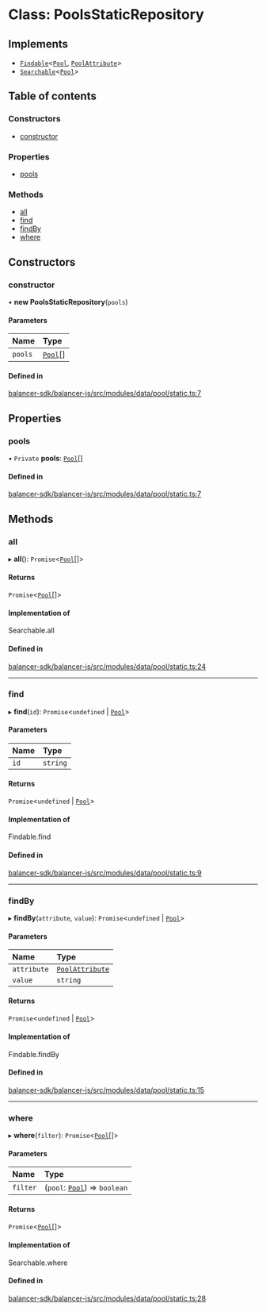# Class: PoolsStaticRepository

## Implements

- [`Findable`](../interfaces/Findable.md)<[`Pool`](../interfaces/Pool.md), [`PoolAttribute`](../modules.md#poolattribute)\>
- [`Searchable`](../interfaces/Searchable.md)<[`Pool`](../interfaces/Pool.md)\>

## Table of contents

### Constructors

- [constructor](PoolsStaticRepository.md#constructor)

### Properties

- [pools](PoolsStaticRepository.md#pools)

### Methods

- [all](PoolsStaticRepository.md#all)
- [find](PoolsStaticRepository.md#find)
- [findBy](PoolsStaticRepository.md#findby)
- [where](PoolsStaticRepository.md#where)

## Constructors

### constructor

• **new PoolsStaticRepository**(`pools`)

#### Parameters

| Name | Type |
| :------ | :------ |
| `pools` | [`Pool`](../interfaces/Pool.md)[] |

#### Defined in

[balancer-sdk/balancer-js/src/modules/data/pool/static.ts:7](https://github.com/balancer-labs/balancer-sdk/blob/c094037b/balancer-js/src/modules/data/pool/static.ts#L7)

## Properties

### pools

• `Private` **pools**: [`Pool`](../interfaces/Pool.md)[]

#### Defined in

[balancer-sdk/balancer-js/src/modules/data/pool/static.ts:7](https://github.com/balancer-labs/balancer-sdk/blob/c094037b/balancer-js/src/modules/data/pool/static.ts#L7)

## Methods

### all

▸ **all**(): `Promise`<[`Pool`](../interfaces/Pool.md)[]\>

#### Returns

`Promise`<[`Pool`](../interfaces/Pool.md)[]\>

#### Implementation of

Searchable.all

#### Defined in

[balancer-sdk/balancer-js/src/modules/data/pool/static.ts:24](https://github.com/balancer-labs/balancer-sdk/blob/c094037b/balancer-js/src/modules/data/pool/static.ts#L24)

___

### find

▸ **find**(`id`): `Promise`<`undefined` \| [`Pool`](../interfaces/Pool.md)\>

#### Parameters

| Name | Type |
| :------ | :------ |
| `id` | `string` |

#### Returns

`Promise`<`undefined` \| [`Pool`](../interfaces/Pool.md)\>

#### Implementation of

Findable.find

#### Defined in

[balancer-sdk/balancer-js/src/modules/data/pool/static.ts:9](https://github.com/balancer-labs/balancer-sdk/blob/c094037b/balancer-js/src/modules/data/pool/static.ts#L9)

___

### findBy

▸ **findBy**(`attribute`, `value`): `Promise`<`undefined` \| [`Pool`](../interfaces/Pool.md)\>

#### Parameters

| Name | Type |
| :------ | :------ |
| `attribute` | [`PoolAttribute`](../modules.md#poolattribute) |
| `value` | `string` |

#### Returns

`Promise`<`undefined` \| [`Pool`](../interfaces/Pool.md)\>

#### Implementation of

Findable.findBy

#### Defined in

[balancer-sdk/balancer-js/src/modules/data/pool/static.ts:15](https://github.com/balancer-labs/balancer-sdk/blob/c094037b/balancer-js/src/modules/data/pool/static.ts#L15)

___

### where

▸ **where**(`filter`): `Promise`<[`Pool`](../interfaces/Pool.md)[]\>

#### Parameters

| Name | Type |
| :------ | :------ |
| `filter` | (`pool`: [`Pool`](../interfaces/Pool.md)) => `boolean` |

#### Returns

`Promise`<[`Pool`](../interfaces/Pool.md)[]\>

#### Implementation of

Searchable.where

#### Defined in

[balancer-sdk/balancer-js/src/modules/data/pool/static.ts:28](https://github.com/balancer-labs/balancer-sdk/blob/c094037b/balancer-js/src/modules/data/pool/static.ts#L28)
